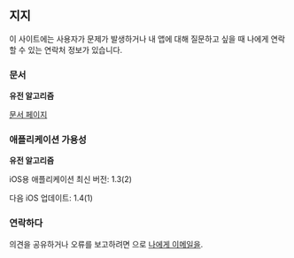 ## 지지

이 사이트에는 사용자가 문제가 발생하거나 내 앱에 대해 질문하고 싶을 때 나에게 연락할 수 있는 연락처 정보가 있습니다.

### 문서

**유전 알고리즘**

[문서 페이지](https://www.taketechease.com/optfinder/genetic-algorithms.html)

### 애플리케이션 가용성

**유전 알고리즘**

iOS용 애플리케이션 최신 버전: 1.3(2)

다음 iOS 업데이트: 1.4(1)

### 연락하다

의견을 공유하거나 오류를 보고하려면 으로 [나에게 이메일을](mailto:i.d.kosinska@gmail.com).

